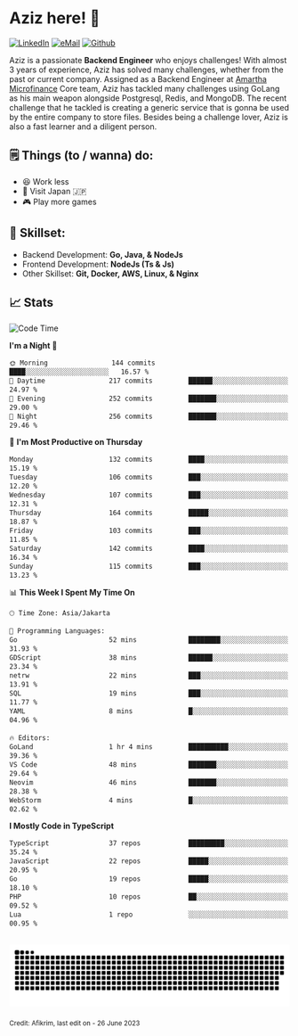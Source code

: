 # Aziz here! 👋

[![LinkedIn](https://img.shields.io/static/v1?message=afikrim&logo=linkedin&label=&color=0077B5&logoColor=white&labelColor=&style=for-the-badge)](https://www.linkedin.com/in/afikrim)
[![eMail](https://img.shields.io/static/v1?message=afikrim10@gmail.com&logo=gmail&label=&color=D14836&logoColor=white&labelColor=&style=for-the-badge)](mailto:afikrim10@gmail.com)
[![Github](https://komarev.com/ghpvc/?username=afikrim&label=Visitors&style=for-the-badge)](https://www.github.com/afikrim)

<!--Introduction-->
Aziz is a passionate **Backend Engineer** who enjoys challenges! With almost 3 years of experience, Aziz has solved many challenges, whether from the past or current company. Assigned as a Backend Engineer at [Amartha Microfinance](https://amartha.com) Core team, Aziz has tackled many challenges using GoLang as his main weapon alongside Postgresql, Redis, and MongoDB. The recent challenge that he tackled is creating a generic service that is gonna be used by the entire company to store files. Besides being a challenge lover, Aziz is also a fast learner and a diligent person.

<!--Things TODO-->
## 🗒️ Things (to / wanna) do:

- 😆 Work less
- 🚀 Visit Japan 🇯🇵
- 🎮 Play more games

<!--Skillset-->
## 🏅 Skillset:

- Backend Development: **Go, Java, & NodeJs**
- Frontend Development: **NodeJs (Ts & Js)**
- Other Skillset: **Git, Docker, AWS, Linux, & Nginx**

## 📈 Stats  

<!--START_SECTION:waka-->
![Code Time](http://img.shields.io/badge/Code%20Time-1%2C164%20hrs%2056%20mins-blue)

**I'm a Night 🦉** 

```text
🌞 Morning                144 commits         ████░░░░░░░░░░░░░░░░░░░░░   16.57 % 
🌆 Daytime                217 commits         ██████░░░░░░░░░░░░░░░░░░░   24.97 % 
🌃 Evening                252 commits         ███████░░░░░░░░░░░░░░░░░░   29.00 % 
🌙 Night                  256 commits         ███████░░░░░░░░░░░░░░░░░░   29.46 % 
```
📅 **I'm Most Productive on Thursday** 

```text
Monday                   132 commits         ████░░░░░░░░░░░░░░░░░░░░░   15.19 % 
Tuesday                  106 commits         ███░░░░░░░░░░░░░░░░░░░░░░   12.20 % 
Wednesday                107 commits         ███░░░░░░░░░░░░░░░░░░░░░░   12.31 % 
Thursday                 164 commits         █████░░░░░░░░░░░░░░░░░░░░   18.87 % 
Friday                   103 commits         ███░░░░░░░░░░░░░░░░░░░░░░   11.85 % 
Saturday                 142 commits         ████░░░░░░░░░░░░░░░░░░░░░   16.34 % 
Sunday                   115 commits         ███░░░░░░░░░░░░░░░░░░░░░░   13.23 % 
```


📊 **This Week I Spent My Time On** 

```text
🕑︎ Time Zone: Asia/Jakarta

💬 Programming Languages: 
Go                       52 mins             ████████░░░░░░░░░░░░░░░░░   31.93 % 
GDScript                 38 mins             ██████░░░░░░░░░░░░░░░░░░░   23.34 % 
netrw                    22 mins             ███░░░░░░░░░░░░░░░░░░░░░░   13.91 % 
SQL                      19 mins             ███░░░░░░░░░░░░░░░░░░░░░░   11.77 % 
YAML                     8 mins              █░░░░░░░░░░░░░░░░░░░░░░░░   04.96 % 

🔥 Editors: 
GoLand                   1 hr 4 mins         ██████████░░░░░░░░░░░░░░░   39.36 % 
VS Code                  48 mins             ███████░░░░░░░░░░░░░░░░░░   29.64 % 
Neovim                   46 mins             ███████░░░░░░░░░░░░░░░░░░   28.38 % 
WebStorm                 4 mins              █░░░░░░░░░░░░░░░░░░░░░░░░   02.62 % 
```

**I Mostly Code in TypeScript** 

```text
TypeScript               37 repos            █████████░░░░░░░░░░░░░░░░   35.24 % 
JavaScript               22 repos            █████░░░░░░░░░░░░░░░░░░░░   20.95 % 
Go                       19 repos            █████░░░░░░░░░░░░░░░░░░░░   18.10 % 
PHP                      10 repos            ██░░░░░░░░░░░░░░░░░░░░░░░   09.52 % 
Lua                      1 repo              ░░░░░░░░░░░░░░░░░░░░░░░░░   00.95 % 
```




<!--END_SECTION:waka-->


<br clear="both">

<div align="center">
  <img src="https://raw.githubusercontent.com/afikrim/afikrim/output/snake.svg" alt="Snake animation" />
</div>


<sub>Credit: Afikrim, last edit on - 26 June 2023</sub>

